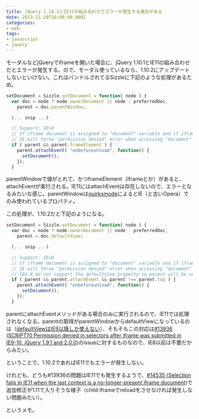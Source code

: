 ```yaml
---
title: jQuery 1.10.1とIE11の組み合わせでエラーが発生する場合がある
date: 2013-11-20T20:00:00.000Z
categories:
- web
tags:
- javascript
- jquery
---
```

モーダルなどjQueryでiframeを開いた場合に、jQuery 1.10.1とIE11の組み合わせだとエラーが発生する。ので、モーダル使っているなら、1.10.2にアップデートしないといけない。これはバンドルされてるSizzleに下記のような処理があるため。<!-- more -->

```javascript
setDocument = Sizzle.setDocument = function( node ) {
  var doc = node ? node.ownerDocument || node : preferredDoc,
    parent = doc.parentWindow;

  (... snip ...)

  // Support: IE>8
  // If iframe document is assigned to "document" variable and if iframe has been reloaded,
  // IE will throw "permission denied" error when accessing "document" variable, see jQuery #13936
  if ( parent && parent.frameElement ) {
    parent.attachEvent( "onbeforeunload", function() {
      setDocument();
    });
  }
```

parentWindowで値がとれて、かつframeElement（iframeとか）があると、attachEventが実行される。IE11にはattachEventは存在しないので、エラーとなるみたいな感じ。parentWindowは[quirksmode](http://www.quirksmode.org/dom/w3c_html.html)によるとIE（と古いOpera）でのみ使われているプロパティ。

この処理が、1.10.2だと下記のようになる。

```javascript
setDocument = Sizzle.setDocument = function( node ) {
  var doc = node ? node.ownerDocument || node : preferredDoc,
    parent = doc.defaultView;

  (... snip ...)

  // Support: IE>8
  // If iframe document is assigned to "document" variable and if iframe has been reloaded,
  // IE will throw "permission denied" error when accessing "document" variable, see jQuery #13936
  // IE6-8 do not support the defaultView property so parent will be undefined
  if ( parent && parent.attachEvent && parent !== parent.top ) {
    parent.attachEvent( "onbeforeunload", function() {
      setDocument();
    });
  }
```

parentにattachEventメソッドがある場合のみに実行されるので、IE11では処理されなくなる。parentの取得がparentWindowからdefaultViewになっているのは（[defaultViewはIE9以降しか使えない](http://www.quirksmode.org/dom/w3c_html.html)）、そもそもこの対応は[#13936 (SCRIPT70 Permission denied in selectors after iframe was submitted in IE9-10, jQuery 1.9.1 and 2.0.0)](http://bugs.jquery.com/ticket/14535)のissueに対するものなので、IE8以前は不要だからみたい。

ということで、1.10.2であればIE11でもエラーが発生しない。

けれども、どうも#13936の問題はIE11でも発生するようで、[#14535 (Selection fails in IE11 when the last context is a no-longer-present iframe document)](http://bugs.jquery.com/ticket/14535)で追加修正が1.11で入りそうな様子（child iframeでreloadをさせなければ発生しない問題みたい）。

というメモ。

